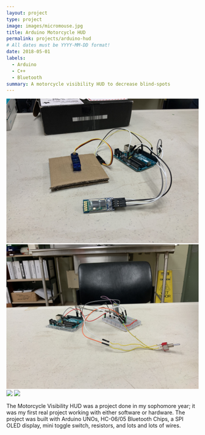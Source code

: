 ```yaml
---
layout: project
type: project
image: images/micromouse.jpg
title: Arduino Motorcycle HUD
permalink: projects/arduino-hud
# All dates must be YYYY-MM-DD format!
date: 2018-05-01
labels:
  - Arduino
  - C++
  - Bluetooth
summary: A motorcycle visibility HUD to decrease blind-spots
---
```


<div class="ui small rounded images">
  <img class="ui image" src="../images/bluetooth.jpg">
  <img class="ui image" src="../images/switch.jpg">
  <img class="ui image" src="../images/camera.gif">
  <img class="ui image" src="../images/servo.gif">
</div>

The Motorcycle Visibility HUD was a project done in my sophomore year; it was my first real project working with either software or hardware. The project was built with Arduino UNOs, HC-06/05 Bluetooth Chips, a SPI OLED display, mini toggle switch, resistors, and lots and lots of wires. 



